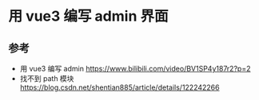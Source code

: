 # 用 vue3 编写 admin 界面


## 参考
* 用 vue3 编写 admin https://www.bilibili.com/video/BV1SP4y187r2?p=2
* 找不到 path 模块 https://blog.csdn.net/shentian885/article/details/122242266

